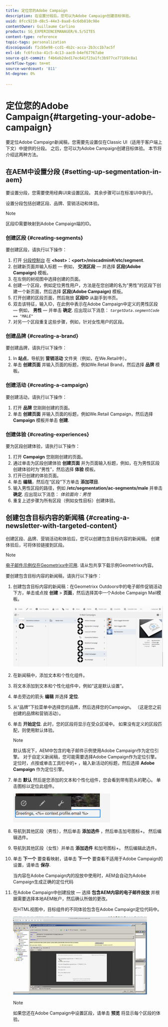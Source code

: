 ```yaml
---
title: 定位您的Adobe Campaign
description: 在设置分段后，您可以为Adobe Campaign创建目标体验。
uuid: 8fcc9210-d8c5-44e3-8aa8-6c6db810c98e
contentOwner: Guillaume Carlino
products: SG_EXPERIENCEMANAGER/6.5/SITES
content-type: reference
topic-tags: personalization
discoiquuid: f1cb5e98-ccd1-4b2c-acca-2b3cc1b7ac5f
exl-id: fc6fccba-41c5-4c13-aac0-b4ef67767abe
source-git-commit: f4b6eb2ded17ec641f23a1fc3b977ce77169c8a1
workflow-type: tm+mt
source-wordcount: '811'
ht-degree: 0%

---
```


# 定位您的Adobe Campaign{#targeting-your-adobe-campaign}

要定位Adobe Campaign新闻稿，您需要先设置仅在Classic UI（适用于客户端上下文）中提供的分段。 之后，您可以为Adobe Campaign创建目标体验。 本节将介绍这两种方法。

## 在AEM中设置分段 {#setting-up-segmentation-in-aem}

要设置分段，您需要使用经典UI来设置区段。 其余步骤可以在标准UI中执行。

设置分段包括创建区段、品牌、营销活动和体验。

>[!NOTE]
>
>区段ID需要映射到Adobe Campaign端的ID。

### 创建区段 {#creating-segments}

要创建区段，请执行以下操作：

1. 打开 [分段控制台](http://localhost:4502/miscadmin#/etc/segmentation) 在 **&lt;host>：&lt;port>/miscadmin#/etc/segment**.
1. 创建新页面并输入标题 — 例如， **交流区段** — 并选择 **区段(Adobe Campaign)** 模板。
1. 在左侧的树视图中选择创建的页面。
1. 创建一个区段，例如定位男性用户，方法是在您创建的名为“男性”的区段下创建一个新页面，然后选择 **区段(Adobe Campaign)** 模板。
1. 打开创建的区段页面，然后拖放 **区段ID** 从副手到书页。
1. 双击该特征，输入ID，在此例中表示在Adobe Campaign中定义的男性区段 — 例如， **男性**  — 并单击 **确定**. 应出现以下消息： *`targetData.segmentCode == "MALE"`*
1. 对另一个区段重复这些步骤，例如，针对女性用户的区段。

### 创建品牌 {#creating-a-brand}

要创建品牌，请执行以下操作：

1. In **站点**，导航到 **营销活动** 文件夹（例如，在We.Retail中）。
1. 单击 **创建页面** 并输入页面的标题，例如We.Retail Brand，然后选择 **品牌** 模板。

### 创建活动 {#creating-a-campaign}

要创建活动，请执行以下操作：

1. 打开 **品牌** 您刚刚创建的页面。
1. 单击 **创建页面** 并输入页面的标题，例如We.Retail Campaign，然后选择 **Campaign** 模板并单击 **创建**.

### 创建体验 {#creating-experiences}

要为区段创建体验，请执行以下操作：

1. 打开 **Campaign** 您刚刚创建的页面。
1. 通过单击为区段创建体验 **创建页面** 并为页面输入标题，例如，在为男性区段创建体验时为“男性”，然后选择 **体验** 模板。
1. 打开已创建的体验页面。
1. 单击 **编辑**，然后在“区段”下方单击 **添加项目**.
1. 输入男性区段的路径，例如 **/etc/segmentation/ac-segments/male** 并单击 **确定**. 应出现以下消息： *体验面向：男性*
1. 重复上述步骤为所有区段（例如女性目标）创建体验。

## 创建包含目标内容的新闻稿 {#creating-a-newsletter-with-targeted-content}

创建区段、品牌、营销活动和体验后，您可以创建包含目标内容的新闻稿。 创建体验后，可将体验链接到区段。

>[!NOTE]
>
>[电子邮件示例仅在Geometrixx中可用](/help/sites-developing/we-retail.md). 请从包共享下载示例Geometrixx内容。

要创建包含目标内容的新闻稿，请执行以下操作：

1. 创建包含目标内容的新闻稿：在Geometrixx Outdoors中的电子邮件促销活动下方，单击或点按 **创建** > **页面**，然后选择其中一个Adobe Campaign Mail模板。

   ![chlimage_1-188](assets/chlimage_1-188.png)

1. 在新闻稿中，添加文本和个性化组件。
1. 将文本添加到文本和个性化组件中，例如“这是默认设置”。
1. 单击旁边的箭头 **编辑** 并选择 **定位**.
1. 从“品牌”下拉菜单中选择您的品牌，然后选择您的Campaign。 （这是您之前创建的品牌和营销活动）。
1. 单击 **开始定位**. 此时，您的区段将显示在受众区域中。 如果没有定义的区段匹配，则使用默认体验。

   >[!NOTE]
   >
   >默认情况下，AEM中包含的电子邮件示例使用Adobe Campaign作为定位引擎。 对于自定义新闻稿，您可能需要选择Adobe Campaign作为定位引擎。 定位时，点按或单击工具栏中的+ ，输入新活动的标题，然后选择 **Adobe Campaign** 作为定位引擎。

1. 单击 **默认** 然后是您添加的文本和个性化组件，您会看到带有箭头的靶心。 单击图标以定位此组件。

   ![chlimage_1-189](assets/chlimage_1-189.png)

1. 导航到其他区段（男性），然后单击 **添加选件** ，然后单击加号图标+。 然后编辑选件。
1. 导航到其他区段（女性）并单击 **添加选件** 和加号图标+。 然后编辑此选件。
1. 单击 **下一个** 要查看映射，请单击 **下一个** 要查看不适用于Adobe Campaign的设置，请单击 **保存**.

   当内容在Adobe Campaign内的投放中使用时，AEM会自动为Adobe Campaign生成正确的定位代码

1. 在Adobe Campaign中创建投放 — 选择 **包含AEM内容的电子邮件投放** 并根据需要选择本地AEM帐户，然后确认所做的更改。

   在HTML视图中，目标组件的不同体验包含在Adobe Campaign定位代码中。

   ![chlimage_1-190](assets/chlimage_1-190.png)

   >[!NOTE]
   >
   >如果您还在Adobe Campaign中设置区段，请单击 **预览** 将显示每个区段的体验。
